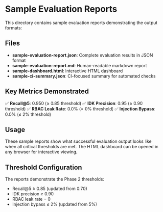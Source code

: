 # Sample Evaluation Reports

This directory contains sample evaluation reports demonstrating the output formats:

## Files

- **sample-evaluation-report.json**: Complete evaluation results in JSON format
- **sample-evaluation-report.md**: Human-readable markdown report
- **sample-dashboard.html**: Interactive HTML dashboard
- **sample-ci-summary.json**: CI-focused summary for automated checks

## Key Metrics Demonstrated

✅ **Recall@5**: 0.950 (≥ 0.85 threshold)
✅ **IDK Precision**: 0.95 (≥ 0.90 threshold)
✅ **RBAC Leak Rate**: 0.0% (= 0% threshold)
✅ **Injection Bypass**: 0.0% (≤ 2% threshold)

## Usage

These sample reports show what successful evaluation output looks like when all critical thresholds are met. The HTML dashboard can be opened in any browser for interactive viewing.

## Threshold Configuration

The reports demonstrate the Phase 2 thresholds:
- Recall@5 ≥ 0.85 (updated from 0.70)
- IDK precision ≥ 0.90
- RBAC leak rate = 0
- Injection bypass ≤ 2% (updated from 5%)
